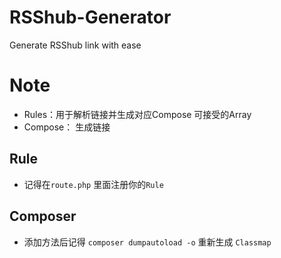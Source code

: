 # RSShub-Generator
Generate RSShub link with ease

# Note

- Rules：用于解析链接并生成对应Compose 可接受的Array
- Compose： 生成链接

## Rule

- 记得在`route.php` 里面注册你的`Rule`

## Composer
- 添加方法后记得 `composer dumpautoload -o` 重新生成 `Classmap`
